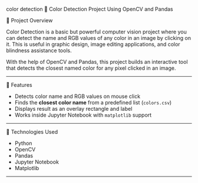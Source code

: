 color detection 
🎨 Color Detection Project Using OpenCV and Pandas

📌 Project Overview

Color Detection is a basic but powerful computer vision project where you can detect the name and RGB values of any color in an image by clicking on it. This is useful in graphic design, image editing applications, and color blindness assistance tools.

With the help of OpenCV and Pandas, this project builds an interactive tool that detects the closest named color for any pixel clicked in an image.

---

 🧠 Features

- Detects color name and RGB values on mouse click
- Finds the **closest color name** from a predefined list (`colors.csv`)
- Displays result as an overlay rectangle and label
- Works inside Jupyter Notebook with `matplotlib` support

---

 🔧 Technologies Used

- Python
- OpenCV
- Pandas
- Jupyter Notebook
- Matplotlib

---




